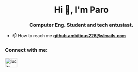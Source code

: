 <h1 align="center">Hi 👋, I'm Paro</h1>
<h3 align="center">Computer Eng. Student and tech entusiast.</h3>

- 📫 How to reach me **github.ambitious226@slmails.com**

<h3 align="left">Connect with me:</h3>
<p align="left">
<a href="https://linkedin.com/in/luca-parolini-40b98a202" target="blank"><img align="center" src="https://raw.githubusercontent.com/rahuldkjain/github-profile-readme-generator/master/src/images/icons/Social/linked-in-alt.svg" alt="luca-parolini-40b98a202" height="30" width="40" /></a>

